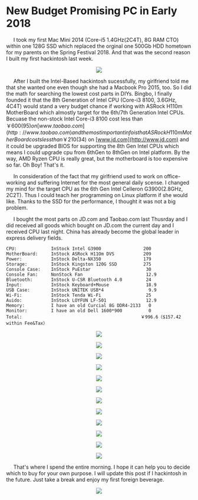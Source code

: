 #  New Budget Promising PC in Early 2018 
&nbsp;&nbsp;&nbsp;&nbsp; I took my first Mac Mini 2014 (Core-i5 1.4GHz(2C4T), 8G RAM CTO) within one 128G SSD which replaced the orginal one 500Gb HDD hometown for my parents on the Spring Festival 2018.  And that was the second reason I built my first hackintosh last week.  

<p align="center"> <img src="./AAA-resource/macmini-2014.png"> </p> 


&nbsp;&nbsp;&nbsp;&nbsp; After I built the Intel-Based hackintosh sucessfully, my girlfriend told me that she wanted one even though she had a Macbook Pro 2015, too.  So I did the math for searching the lowest cost parts in DIYs. Bingbo, I finally founded it that the 8th Generation of Intel CPU (Core-i3 8100, 3.6GHz, 4C4T) would stand a very budget chance if working with ASRock H110m MotherBoard which almostly target for the 6th/7th Generation Intel CPUs. Becuase the non-stock Intel Core-i3 8100 cost less than ￥600($95) on [www.taobao.com](http://www.taobao.com) and the most important info is that ASRock H110m MotherBoard costs less than ￥210($34) on [www.jd.com](http://www.jd.com) and it could be upgraded BIOS for supporting the 8th Gen Intel CPUs which means I could upgrade cpu from 6thGen to 8thGen on Intel platform. By the way, AMD Ryzen CPU is really great, but the motherboard is too expensive so far. Oh Boy! That's it.  

&nbsp;&nbsp;&nbsp;&nbsp; In consideration of the fact that my girlfriend used to work on office-working and suffering Internet for the most general daily scense.  I changed my mind for the target CPU as the 6th Gen Intel Celleron G3900(2.8GHz, 2C2T). Thus I could teach her programming on Linux platform if she would like. Thanks to the SSD for the performance, I thought it was not a big problem.  

&nbsp;&nbsp;&nbsp;&nbsp; I bought the most parts on JD.com and Taobao.com last Thusrday and I did received all goods which bought on JD.com the current day and I received CPU last night. China has already become the global leader in express delivery fields. 

```   
CPU:             InStock Intel G3900                200
MotherBoard:     InStock ASRock H11Om DVS           209
Power:           InStock Delta-NX350                179
Storage:         InStock Kingston 120G SSD          275
Console Case:    InStock PuEstar                     30
Console Fan:     NonStock Fan                        12.9
Bluetooth:       InStock U-CSR Bluetooth 4.0         24
Input:           InStock Keyboard+Mouse              18.9
USB Case:        InStock UNITEK USB*4                 9.9
Wi-Fi:           InStock Tenda Wi-Fi                 25
Auido:           InStock LOYFUN LF-501               12.9
Memory:          I have an old Curcial 8G DDR4-2133   0
Monitor:         I have an old Dell 1600*900          0
Total:                                             ￥996.6（$157.42 within Fee&Tax）
```  

<p align="center"> <img src="./AAA-resource/diy-1.png"> </p> 
<p align="center"> <img src="./AAA-resource/diy-2.png"> </p> 
<p align="center"> <img src="./AAA-resource/diy-3.png"> </p> 
<p align="center"> <img src="./AAA-resource/diy-4.png"> </p> 
<p align="center"> <img src="./AAA-resource/diy-5.png"> </p> 
<p align="center"> <img src="./AAA-resource/diy-6.png"> </p> 
<p align="center"> <img src="./AAA-resource/diy-7.png"> </p> 
<p align="center"> <img src="./AAA-resource/diy-8.png"> </p> 
<p align="center"> <img src="./AAA-resource/diy-9.png"> </p> 
<p align="center"> <img src="./AAA-resource/diy-10.png"> </p> 
<p align="center"> <img src="./AAA-resource/g3900-cpu.png"> </p> 
<p align="center"> <img src="./AAA-resource/asrock-h110m.png"> </p> 

&nbsp;&nbsp;&nbsp;&nbsp; That's where I spend the entire morning. I hope it can help you to decide which to buy for your own purpose. I will update this post if I hackintosh in the future. Just take a break and enjoy my first foreign beverage.
<p align="center"> <img src="./AAA-resource/pepsi-blue.png"> </p> 
